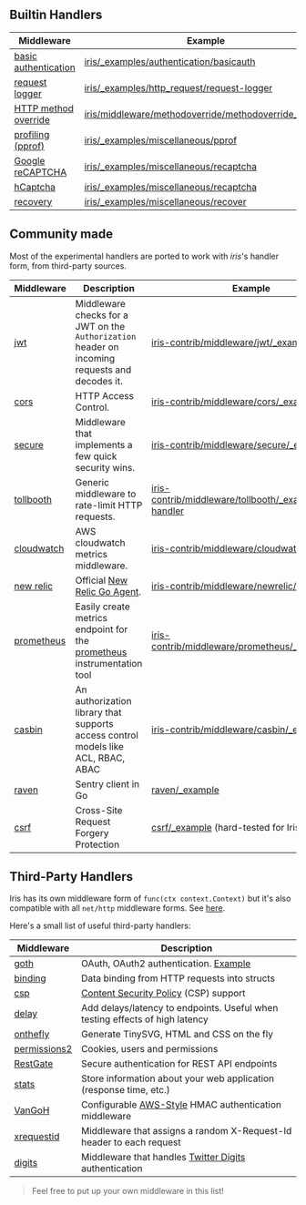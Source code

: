 Builtin Handlers
------------

| Middleware | Example |
| -----------|-------------|
| [basic authentication](basicauth) | [iris/_examples/authentication/basicauth](https://github.com/kataras/iris/tree/master/_examples/authentication/basicauth) |
| [request logger](logger) | [iris/_examples/http_request/request-logger](https://github.com/kataras/iris/tree/master/_examples/http_request/request-logger) |
| [HTTP method override](methodoverride) | [iris/middleware/methodoverride/methodoverride_test.go](https://github.com/kataras/iris/blob/master/middleware/methodoverride/methodoverride_test.go) |
| [profiling (pprof)](pprof) | [iris/_examples/miscellaneous/pprof](https://github.com/kataras/iris/tree/master/_examples/miscellaneous/pprof) |
| [Google reCAPTCHA](recaptcha) | [iris/_examples/miscellaneous/recaptcha](https://github.com/kataras/iris/tree/master/_examples/miscellaneous/recaptcha) |
| [hCaptcha](hcaptcha) | [iris/_examples/miscellaneous/recaptcha](https://github.com/kataras/iris/tree/master/_examples/miscellaneous/hcaptcha) |
| [recovery](recover) | [iris/_examples/miscellaneous/recover](https://github.com/kataras/iris/tree/master/_examples/miscellaneous/recover) |

Community made
------------

Most of the experimental handlers are ported to work with _iris_'s handler form, from third-party sources.

| Middleware | Description | Example |
| -----------|--------|-------------|
| [jwt](https://github.com/iris-contrib/middleware/tree/master/jwt) | Middleware checks for a JWT on the `Authorization` header on incoming requests and decodes it. | [iris-contrib/middleware/jwt/_example](https://github.com/iris-contrib/middleware/tree/master/jwt/_example) |
| [cors](https://github.com/iris-contrib/middleware/tree/master/cors) | HTTP Access Control. | [iris-contrib/middleware/cors/_example](https://github.com/iris-contrib/middleware/tree/master/cors/_example) |
| [secure](https://github.com/iris-contrib/middleware/tree/master/secure) | Middleware that implements a few quick security wins. | [iris-contrib/middleware/secure/_example](https://github.com/iris-contrib/middleware/tree/master/secure/_example/main.go) |
| [tollbooth](https://github.com/iris-contrib/middleware/tree/master/tollboothic) | Generic middleware to rate-limit HTTP requests. | [iris-contrib/middleware/tollbooth/_examples/limit-handler](https://github.com/iris-contrib/middleware/tree/master/tollbooth/_examples/limit-handler) |
| [cloudwatch](https://github.com/iris-contrib/middleware/tree/master/cloudwatch) |  AWS cloudwatch metrics middleware. |[iris-contrib/middleware/cloudwatch/_example](https://github.com/iris-contrib/middleware/tree/master/cloudwatch/_example) |
| [new relic](https://github.com/iris-contrib/middleware/tree/master/newrelic) | Official [New Relic Go Agent](https://github.com/newrelic/go-agent). | [iris-contrib/middleware/newrelic/_example](https://github.com/iris-contrib/middleware/tree/master/newrelic/_example) |
| [prometheus](https://github.com/iris-contrib/middleware/tree/master/prometheus)| Easily create metrics endpoint for the [prometheus](http://prometheus.io) instrumentation tool | [iris-contrib/middleware/prometheus/_example](https://github.com/iris-contrib/middleware/tree/master/prometheus/_example) |
| [casbin](https://github.com/iris-contrib/middleware/tree/master/casbin)| An authorization library that supports access control models like ACL, RBAC, ABAC | [iris-contrib/middleware/casbin/_examples](https://github.com/iris-contrib/middleware/tree/master/casbin/_examples) |
| [raven](https://github.com/iris-contrib/middleware/tree/master/raven)| Sentry client in Go | [raven/_example](https://github.com/iris-contrib/middleware/blob/master/raven/_example/main.go) |
| [csrf](https://github.com/iris-contrib/middleware/tree/master/csrf)| Cross-Site Request Forgery Protection | [csrf/_example](https://github.com/iris-contrib/middleware/blob/master/csrf/_example/main.go) (hard-tested for Iris) **NEW** |
Third-Party Handlers
------------

Iris has its own middleware form of `func(ctx context.Context)` but it's also compatible with all `net/http` middleware forms. See [here](https://github.com/kataras/iris/tree/master/_examples/convert-handlers).

Here's a small list of useful third-party handlers:

| Middleware | Description |
| -----------|-------------|
| [goth](https://github.com/markbates/goth) | OAuth, OAuth2 authentication. [Example](https://github.com/kataras/iris/tree/master/_examples/authentication/oauth2) |
| [binding](https://github.com/mholt/binding) | Data binding from HTTP requests into structs |
| [csp](https://github.com/awakenetworks/csp) | [Content Security Policy](https://www.w3.org/TR/CSP2/) (CSP) support |
| [delay](https://github.com/jeffbmartinez/delay) | Add delays/latency to endpoints. Useful when testing effects of high latency |
| [onthefly](https://github.com/xyproto/onthefly) | Generate TinySVG, HTML and CSS on the fly |
| [permissions2](https://github.com/xyproto/permissions2) | Cookies, users and permissions |
| [RestGate](https://github.com/pjebs/restgate) | Secure authentication for REST API endpoints |
| [stats](https://github.com/thoas/stats) | Store information about your web application (response time, etc.) |
| [VanGoH](https://github.com/auroratechnologies/vangoh) | Configurable [AWS-Style](http://docs.aws.amazon.com/AmazonS3/latest/dev/RESTAuthentication.html) HMAC authentication middleware |
| [xrequestid](https://github.com/pilu/xrequestid) | Middleware that assigns a random X-Request-Id header to each request |
| [digits](https://github.com/bamarni/digits) | Middleware that handles [Twitter Digits](https://get.digits.com/) authentication |

> Feel free to put up your own middleware in this list!